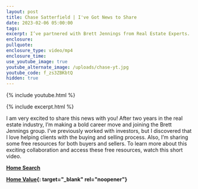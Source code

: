 ```yaml
---
layout: post
title: Chase Satterfield | I've Got News to Share
date: 2023-02-06 05:00:00
tags:
excerpt: I’ve partnered with Brett Jennings from Real Estate Experts.
enclosure:
pullquote:
enclosure_type: video/mp4
enclosure_time:
use_youtube_image: true
youtube_alternate_image: /uploads/chase-yt.jpg
youtube_code: f_zs3ZBKbtQ
hidden: true
---
```

{% include youtube.html %}

{% include excerpt.html %}

I am very excited to share this news with you! After two years in the real estate industry, I’m making a bold career move and joining the Brett Jennings group. I’ve previously worked with investors, but I discovered that I love helping clients with the buying and selling process. Also, I’m sharing some free resources for both buyers and sellers. To learn more about this exciting collaboration and access these free resources, watch this short video.

[**Home Search**](https://bayareahomesearch.com/)

**[Home Value](https://bayareahomesearch.com/home-valuation/){: target="_blank" rel="noopener"}**<br>​​